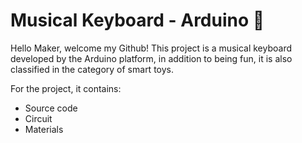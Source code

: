 # Musical Keyboard - Arduino  🎹

Hello Maker, welcome my Github! This project is a musical keyboard developed by the Arduino platform, in addition to being fun, it is also classified in the category of smart toys.

For the project, it contains:

- Source code
- Circuit
- Materials
